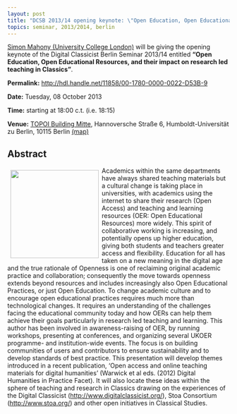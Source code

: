 ```yaml
---
layout: post
title: "DCSB 2013/14 opening keynote: \"Open Education, Open Educational Resources, and their impact on research led teaching in Classics\""
topics: seminar, 2013/2014, berlin
---
```

[Simon Mahony (University College London)](http://www.ucl.ac.uk/dis/people/simonmahony) will be giving the opening keynote of the Digital Classicist Berlin Seminar 2013/14 entitled **“Open Education, Open Educational Resources, and their impact on research led teaching in Classics”**.

**Permalink:** <http://hdl.handle.net/11858/00-1780-0000-0022-D53B-9>

**Date:** Tuesday, 08 October 2013

**Time:** starting at 18:00 c.t. (i.e. 18:15)

**Venue:** [TOPOI Building Mitte](http://www.topoi.org/buildings/), Hannoversche Straße 6, Humboldt-Universität zu Berlin, 10115 Berlin [(map)](http://maps.google.de/maps?f=q&source=s_q&hl=de&geocode=&q=berlin+hannoversche+stra%C3%9Fe+6&sll=51.151786,10.415039&sspn=24.62582,42.626953&ie=UTF8&t=h&z=16&iwloc=A)

## Abstract
<img src="/berlin/files/digiclas.jpg" width="200px" style="float: left; margin:7px;"/>

Academics within the same departments have always shared teaching materials but a cultural change is taking place in universities, with academics using the internet to share their research (Open Access) and teaching and learning resources (OER: Open Educational Resources) more widely. This spirit of collaborative working is increasing, and potentially opens up higher education, giving both students and teachers greater access and flexibility. Education for all has taken on a new meaning in the digital age and the true rationale of Openness is one of reclaiming original academic practice and collaboration; consequently the move towards openness extends beyond resources and includes increasingly also Open Educational Practices, or just Open Education. To change academic culture and to encourage open educational practices requires much more than technological changes. It requires an understanding of the challenges facing the educational community today and how OERs can help them achieve their goals particularly in research led teaching and learning. This author has been involved in awareness-raising of OER, by running workshops, presenting at conferences, and organizing several UKOER programme- and institution-wide events. The focus is on building communities of users and contributors to ensure sustainability and to develop standards of best practice. This presentation will develop themes introduced in a recent publication, ‘Open access and online teaching materials for digital humanities’ (Warwick et al eds. (2012) Digital Humanities in Practice Facet). It will also locate these ideas within the sphere of teaching and research in Classics drawing on the experiences of the Digital Classicist (http://www.digitalclassicist.org/), Stoa Consortium (http://www.stoa.org/) and other open initiatives in Classical Studies. 